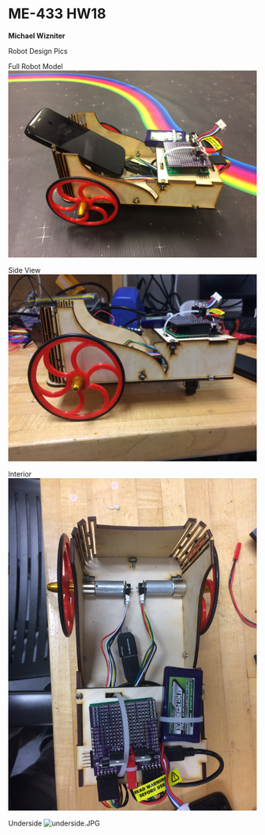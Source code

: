 # ME-433 HW18
**Michael Wizniter**

Robot Design Pics

Full Robot Model
![robot.JPG](imgs/robot.JPG)

Side View
![chasis.JPG](imgs/chasis.JPG)

Interior
![interior.JPG](imgs/interior.JPG)

Underside
![underside.JPG](underside.JPG)
